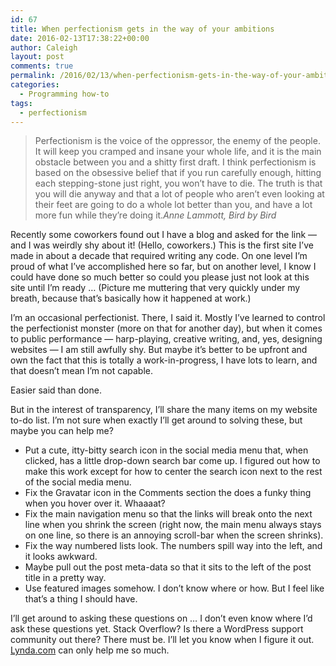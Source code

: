 ```yaml
---
id: 67
title: When perfectionism gets in the way of your ambitions
date: 2016-02-13T17:38:22+00:00
author: Caleigh
layout: post
comments: true
permalink: /2016/02/13/when-perfectionism-gets-in-the-way-of-your-ambitions/
categories:
  - Programming how-to
tags:
  - perfectionism
---
```

<blockquote style="text-align: left;">
  <p style="text-align: left;">
    Perfectionism is the voice of the oppressor, the enemy of the people. It will keep you cramped and insane your whole life, and it is the main obstacle between you and a shitty first draft. I think perfectionism is based on the obsessive belief that if you run carefully enough, hitting each stepping-stone just right, you won&#8217;t have to die. The truth is that you will die anyway and that a lot of people who aren&#8217;t even looking at their feet are going to do a whole lot better than you, and have a lot more fun while they&#8217;re doing it.<cite>Anne Lammott, <em>Bird by Bird</em></cite>
  </p>
</blockquote>

Recently some coworkers found out I have a blog and asked for the link &#8212; and I was weirdly shy about it! (Hello, coworkers.) This is the first site I&#8217;ve made in about a decade that required writing any code. On one level I&#8217;m proud of what I&#8217;ve accomplished here so far, but on another level, I know I could have done so much better so could you please just not look at this site until I&#8217;m ready &#8230; (Picture me muttering that very quickly under my breath, because that&#8217;s basically how it happened at work.)

I&#8217;m an occasional perfectionist. There, I said it. Mostly I&#8217;ve learned to control the perfectionist monster (more on that for another day), but when it comes to public performance &#8212; harp-playing, creative writing, and, yes, designing websites &#8212; I am still awfully shy. But maybe it&#8217;s better to be upfront and own the fact that this is totally a work-in-progress, I have lots to learn, and that doesn&#8217;t mean I&#8217;m not capable.

Easier said than done.

But in the interest of transparency, I&#8217;ll share the many items on my website to-do list. I&#8217;m not sure when exactly I&#8217;ll get around to solving these, but maybe you can help me?

  * Put a cute, itty-bitty search icon in the social media menu that, when clicked, has a little drop-down search bar come up. I figured out how to make this work except for how to center the search icon next to the rest of the social media menu.
  * Fix the Gravatar icon in the Comments section the does a funky thing when you hover over it. Whaaaat?
  * Fix the main navigation menu so that the links will break onto the next line when you shrink the screen (right now, the main menu always stays on one line, so there is an annoying scroll-bar when the screen shrinks).
  * Fix the way numbered lists look. The numbers spill way into the left, and it looks awkward.
  * Maybe pull out the post meta-data so that it sits to the left of the post title in a pretty way.
  * Use featured images somehow. I don&#8217;t know where or how. But I feel like that&#8217;s a thing I should have.

I&#8217;ll get around to asking these questions on &#8230; I don&#8217;t even know where I&#8217;d ask these questions yet. Stack Overflow? Is there a WordPress support community out there? There must be. I&#8217;ll let you know when I figure it out. [Lynda.com](http://www.lynda.com) can only help me so much.